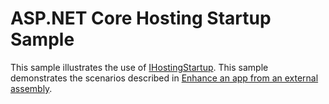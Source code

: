 # ASP.NET Core Hosting Startup Sample

This sample illustrates the use of [IHostingStartup](https://learn.microsoft.com/dotnet/api/microsoft.aspnetcore.hosting.ihostingstartup). This sample demonstrates the scenarios described in [Enhance an app from an external assembly](https://learn.microsoft.com/aspnet/core/fundamentals/host/platform-specific-configuration).
